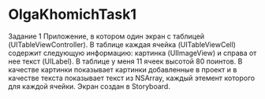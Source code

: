 # OlgaKhomichTask1
Задание 1
Приложение, в котором один экран с таблицей (UITableViewController). 
В таблице каждая ячейка (UITableViewCell) содержит следующую информацию:
    картинка (UIImageView) и справа от нее текст (UILabel).
В таблице у меня 11 ячеек высотой 80 поинтов.  В качестве картинки показывает картинки добавленные в проект и в 
качестве текста показывает текст из NSArray, каждый этемент которого для каждой ячейки.  Экран создан в 
Storyboard.